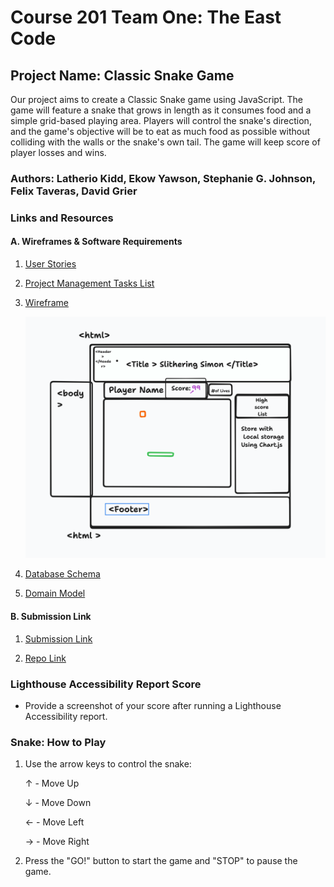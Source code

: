 # Course 201 Team One: The East Code

## Project Name: Classic Snake Game

Our project aims to create a Classic Snake game using JavaScript. The game will feature a snake that grows in length as it consumes food and a simple grid-based playing area. Players will control the snake's direction, and the game's objective will be to eat as much food as possible without colliding with the walls or the snake's own tail. The game will keep score of player losses and wins.

### Authors: Latherio Kidd, Ekow Yawson, Stephanie G. Johnson, Felix Taveras, David Grier

### Links and Resources

#### A. Wireframes & Software Requirements

1. [User Stories](https://docs.google.com/document/d/1WjaIpBPHJSYX6xikpz2NYYcdhOgO1v_t4116xb7SXDI/edit?usp=sharing)

2. [Project Management Tasks List](https://app.asana.com/0/1205909841408792/1205909841408792)

3. [Wireframe](Wireframe&Reqs/kiddsidea.tldr)

    ![Wireframe Image](Wireframe&Reqs/wireframe.png)

4. [Database Schema](Wireframe&Reqs/databaseschema.md)

5. [Domain Model](Wireframe&Reqs/domain-model.md)

#### B. Submission Link

1. [Submission Link](https://theeastcode.github.io/ClassicSnakeGame/)

2. [Repo Link](https://github.com/TheEastCode/ClassicSnakeGame.git)


### Lighthouse Accessibility Report Score

* Provide a screenshot of your score after running a Lighthouse Accessibility report.

### Snake: How to Play

1. Use the arrow keys to control the snake:

    ↑ - Move Up

    ↓ - Move Down

    ← - Move Left

    → - Move Right

2. Press the "GO!" button to start the game and "STOP" to pause the game.